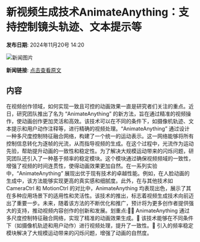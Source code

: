 # 新视频生成技术AnimateAnything：支持控制镜头轨迹、文本提示等

**发布日期**: 2024年11月20号 14:20

![新闻图片](https://upload.chinaz.com/2024/1120/6386770910327790521493978.png)

**新闻链接**: [点击查看原文](https://www.aibase.com/zh/news/13354)

## 内容

在视频创作领域，如何实现一致且可控的动画效果一直是研究者们关注的重点。近日，研究团队推出了名为 “AnimateAnything” 的新方法，旨在通过精准的视频操作，使动画创作更加灵活和高效。该技术可以在不同的条件下，如摄像机轨迹、文本提示和用户动作注释等，进行精确的视频处理。“AnimateAnything” 通过设计一种多尺度控制特征融合网络，构建了一个统一的运动表示。这一网络能够将所有控制信息转化为逐帧的光流，从而指导视频的生成。在这个过程中，光流作为运动先验，帮助提升动画的一致性和稳定性。为了解决大规模运动带来的闪烁问题，研究团队还引入了一种基于频率的稳定模块。这个模块通过确保视频频域的一致性，增强了视频的时间连贯性，使得动画效果更加自然。在一系列实验中，“AnimateAnything” 展现出优于现有技术的卓越性能。例如，在人脸动画的生成中，该方法能够实现更高的真实感和细腻度。此外，在与其他技术如 CameraCtrl 和 MotionCtrl 的对比中，AnimateAnything 均表现出色，展示了其在多种应用场景下的适用性和灵活性。该技术的推出，标志着视频生成技术向前迈出了重要一步。未来，随着该方法的不断优化和推广，预计将为更多创作者提供强大的支持，推动视频内容创作的创新和发展。划重点:🧙‍♂️ AnimateAnything 通过多尺度控制特征融合网络，实现了精准的动画效果生成。🎥 该技术能够在不同条件下（如摄像机轨迹和用户动作）进行视频处理，提升了一致性。🌟 引入的频率稳定模块解决了大规模运动带来的闪烁问题，增强了动画的自然度。
